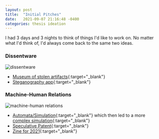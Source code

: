 ```yaml
---
layout: post
title:  "Initial Pitches"
date:   2021-09-07 21:16:48 -0400
categories: thesis ideation
---
```

I had 3 days and 3 nights to think of things I'd like to work on. No matter what I'd think of, I'd always come back to the same two ideas.

### Dissentware

![dissentware](/ts/media/ideation-1.jpeg)

- [Museum of stolen artifacts](https://ms1-salil.glitch.me/posts/museum-of-stolen-artifacts.html){:target="_blank"} 
- [Steganography app](http://cclab-portfolio-salil.glitch.me/p5.html){:target="_blank"}


### Machine-Human Relations

![machine-human relations](/ts/media/ideation-2.jpeg)

- [Automata/Simulation](https://burnedsap.github.io/ms2/2021/02/28/5in5-5/){:target="_blank"} which then led to a more [complex simulation](http://burnedsap.github.io/pond/){:target="_blank"}
- [Speculative Patent](https://burnedsap.github.io/ms2/media/WWFNIS%20Draft%20Patent%20Application.pdf){:target="_blank"}
- [Zine for 2021](https://burnedsap.github.io/ms2/media/Alternate%20Visions%20of%20Machines%20and%20Machine%20Intelligence.pdf){:target="_blank"}
